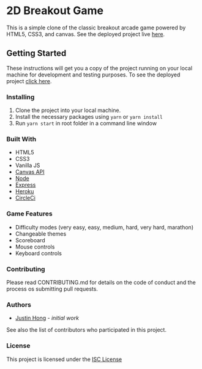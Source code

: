 # 2D Breakout Game

This is a simple clone of the classic breakout arcade game powered by HTML5, CSS3, and canvas. See the deployed project live [here](https://breakout-2d.herokuapp.com).

## Getting Started

These instructions will get you a copy of the project running on your local machine for development and testing purposes. To see the deployed project [click here](https://breakout-2d.herokuapp.com).

### Installing

1. Clone the project into your local machine.
2. Install the necessary packages using ```yarn``` or ```yarn install```
3. Run ```yarn start``` in root folder in a command line window

### Built With

* HTML5
* CSS3
* Vanilla JS
* [Canvas API](https://developer.mozilla.org/en-US/docs/Web/API/Canvas_API)
* [Node](https://nodejs.org/en/)
* [Express](http://expressjs.com)
* [Heroku](https://devcenter.heroku.com)
* [CircleCi](https://circleci.com)

### Game Features
* Difficulty modes (very easy, easy, medium, hard, very hard, marathon)
* Changeable themes
* Scoreboard
* Mouse controls
* Keyboard controls

### Contributing

Please read CONTRIBUTING.md for details on the code of conduct and the process os submitting pull requests.

### Authors

* [Justin Hong](https://github.com/JustinSHong) - _initial work_

See also the list of contributors who participated in this project.

### License

This project is licensed under the [ISC License](https://opensource.org/licenses/ISC) 




